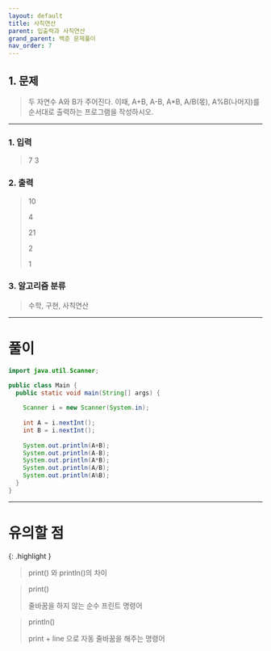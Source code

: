 ```yaml
---
layout: default
title: 사칙연산
parent: 입출력과 사칙연산
grand_parent: 백준 문제풀이
nav_order: 7
---
```


## 1. 문제

> 두 자연수 A와 B가 주어진다. 이때, A+B, A-B, A*B, A/B(몫), A%B(나머지)를 순서대로 출력하는 프로그램을 작성하시오. 

---

### 1. 입력

> 7 3

### 2. 출력

> 10
>
> 4
>
> 21
>
> 2
>
> 1

### 3. 알고리즘 분류

> 수학, 구현, 사칙연산

---

# 풀이

```java
import java.util.Scanner;

public class Main {
  public static void main(String[] args) {
		
    Scanner i = new Scanner(System.in);
	  
    int A = i.nextInt();
    int B = i.nextInt();
	  
    System.out.println(A+B);
    System.out.println(A-B);
    System.out.println(A*B);
    System.out.println(A/B);
    System.out.println(A%B);
  }
}
```

---

# 유의할 점

{: .highlight }
> print() 와 println()의 차이

> print()
>
> 줄바꿈을 하지 않는 순수 프린트 명령어

> println()
>
> print + line 으로 자동 줄바꿈을 해주는 명령어
